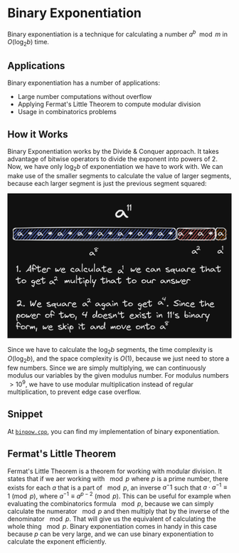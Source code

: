 # Binary Exponentiation

Binary exponentiation is a technique for calculating a number $a^b\mod{m}$ in $O(\log_2{b})$ time.

## Applications

Binary exponentiation has a number of applications:

- Large number computations without overflow
- Applying Fermat's Little Theorem to compute modular division
- Usage in combinatorics problems

## How it Works

Binary Exponentiation works by the Divide & Conquer approach. It takes advantage of bitwise operators to divide the exponent into powers of 2. Now, we have only $\log_2{b}$ of exponentiation we have to work with. We can make use of the smaller segments to calculate the value of larger segments, because each larger segment is just the previous segment squared:

![Explanation](explanation.png)

Since we have to calculate the $\log_2{b}$ segments, the time complexity is $O(\log_2{b})$, and the space complexity is $O(1)$, because we just need to store a few numbers. Since we are simply multiplying, we can continuously modulus our variables by the given modulus number. For modulus numbers $\gt10^9$, we have to use modular multiplication instead of regular multiplication, to prevent edge case overflow.

## Snippet

At [`binpow.cpp`](./binpow.cpp), you can find my implementation of binary exponentiation.

## Fermat's Little Theorem

Fermat's Little Theorem is a theorem for working with modular division. It states that if we aer working with $\mod p$ where $p$ is a prime number, there exists for each $a$ that is a part of $\mod p$, an inverse $a^-1$ such that $a\cdot a^{-1}\equiv 1\pmod{p}$, where $a^{-1}\equiv a^{p-2}\pmod{p}$. This can be useful for example when evaluating the combinatorics formula $\mod p$, because we can simply calculate the numerator $\mod p$ and then multiply that by the inverse of the denominator $\mod p$. That will give us the equivalent of calculating the whole thing $\mod p$. Binary exponentiation comes in handy in this case because $p$ can be very large, and we can use binary exponentiation to calculate the exponent efficiently.
